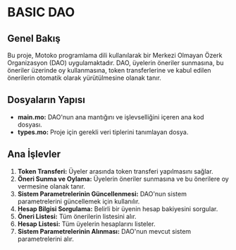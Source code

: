 # BASIC DAO

## Genel Bakış
Bu proje, Motoko programlama dili kullanılarak bir Merkezi Olmayan Özerk Organizasyon (DAO) uygulamaktadır. DAO, üyelerin öneriler sunmasına, bu öneriler üzerinde oy kullanmasına, token transferlerine ve kabul edilen önerilerin otomatik olarak yürütülmesine olanak tanır.

## Dosyaların Yapısı
- **main.mo:** DAO'nun ana mantığını ve işlevselliğini içeren ana kod dosyası.
- **types.mo:** Proje için gerekli veri tiplerini tanımlayan dosya.

## Ana İşlevler
1. **Token Transferi:** Üyeler arasında token transferi yapılmasını sağlar.
2. **Öneri Sunma ve Oylama:** Üyelerin öneriler sunmasına ve bu önerilere oy vermesine olanak tanır.
3. **Sistem Parametrelerinin Güncellenmesi:** DAO'nun sistem parametrelerini güncellemek için kullanılır.
4. **Hesap Bilgisi Sorgulama:** Belirli bir üyenin hesap bakiyesini sorgular.
5. **Öneri Listesi:** Tüm önerilerin listesini alır.
6. **Hesap Listesi:** Tüm üyelerin hesaplarını listeler.
7. **Sistem Parametrelerinin Alınması:** DAO'nun mevcut sistem parametrelerini alır.